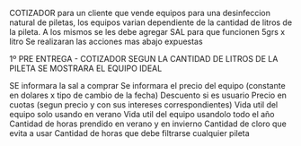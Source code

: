 COTIZADOR para un cliente que vende equipos para una desinfeccion natural de piletas, los equipos varian dependiente de la cantidad de litros de la pileta.
A los mismos se les debe agregar SAL para que funcionen 5grs x litro
Se realizaran las acciones mas abajo expuestas


1º PRE ENTREGA - COTIZADOR SEGUN LA CANTIDAD DE LITROS DE LA PILETA SE MOSTRARA EL EQUIPO IDEAL

SE informara la sal a comprar
Se informara el precio del equipo (constante en dolares x tipo de cambio de la fecha)
Descuento si es usuario 
Precio en cuotas (segun precio y con sus intereses correspondientes)
Vida util del equipo solo usando en verano
Vida util del equipo usandolo todo el año
Cantidad de horas prendido en verano y en invierno
Cantidad de cloro que evita a usar
Cantidad de horas que debe filtrarse cualquier pileta